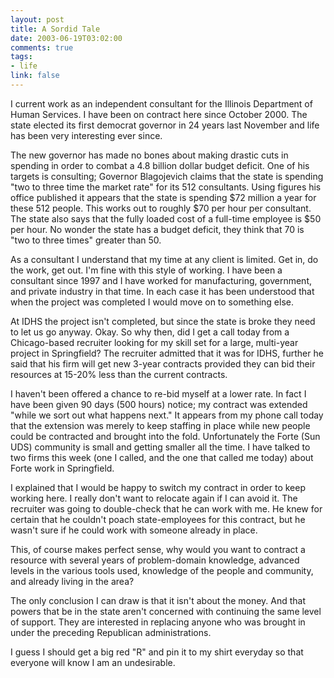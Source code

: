 ```yaml
--- 
layout: post
title: A Sordid Tale
date: 2003-06-19T03:02:00
comments: true
tags:
- life
link: false
---
```

I current work as an independent consultant for the Illinois Department of Human Services. I have been on contract here since October 2000. The state elected its first democrat governor in 24 years last November and life has been very interesting ever since.

The new governor has made no bones about making drastic cuts in spending in order to combat a 4.8 billion dollar budget deficit. One of his targets is consulting; Governor Blagojevich claims that the state is spending "two to three time the market rate" for its 512 consultants. Using figures his office published it appears that the state is spending $72 million a year for these 512 people. This works out to roughly $70 per hour per consultant. The state also says that the fully loaded cost of a full-time employee is $50 per hour. No wonder the state has a budget deficit, they think that 70 is "two to three times" greater than 50.

As a consultant I understand that my time at any client is limited. Get in, do the work, get out. I'm fine with this style of working. I have been a consultant since 1997 and I have worked for manufacturing, government, and private industry in that time. In each case it has been understood that when the project was completed I would move on to something else.

At IDHS the project isn't completed, but since the state is broke they need to let us go anyway. Okay. So why then, did I get a call today from a Chicago-based recruiter looking for my skill set for a large, multi-year project in Springfield? The recruiter admitted that it was for IDHS, further he said that his firm will get new 3-year contracts provided they can bid their resources at 15-20% less than the current contracts.

I haven't been offered a chance to re-bid myself at a lower rate. In fact I have been given 90 days (500 hours) notice; my contract was extended "while we sort out what happens next." It appears from my phone call today that the extension was merely to keep staffing in place while new people could be contracted and brought into the fold. Unfortunately the Forte (Sun UDS) community is small and getting smaller all the time. I have talked to two firms this week (one I called, and the one that called me today) about Forte work in Springfield.

I explained that I would be happy to switch my contract in order to keep working here. I really don't want to relocate again if I can avoid it. The recruiter was going to double-check that he can work with me. He knew for certain that he couldn't poach state-employees for this contract, but he wasn't sure if he could work with someone already in place.

This, of course makes perfect sense, why would you want to contract a resource with several years of problem-domain knowledge, advanced levels in the various tools used, knowledge of the people and community, and already living in the area?

The only conclusion I can draw is that it isn't about the money. And that powers that be in the state aren't concerned with continuing the same level of support. They are interested in replacing anyone who was brought in under the preceding Republican administrations.

I guess I should get a big red "R" and pin it to my shirt everyday so that everyone will know I am an undesirable.
